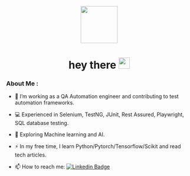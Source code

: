 <div id="header" align="center">
  <img src="https://media.giphy.com/media/HwBlFQZFcAoUcPHZdX/giphy.gif" width="100"/>
<h1>
  hey there
  <img src="https://media.giphy.com/media/hvRJCLFzcasrR4ia7z/giphy.gif" width="30px"/>
</h1>
</div>

### About Me :

-  :telescope:  I’m working as a QA Automation engineer and contributing to test automation frameworks.

-  :computer:  Experienced in Selenium, TestNG, JUnit, Rest Assured, Playwright, SQL database testing.

-  :seedling:  Exploring Machine learning and AI.

-  :zap:  In my free time, I learn Python/Pytorch/Tensorflow/Scikit and read tech articles.

-  :mailbox:  How to reach me: [![Linkedin Badge](https://img.shields.io/badge/LinkedIn-blue?style=for-the-badge&logo=linkedin&logoColor=white)](https://www.linkedin.com/in/talyatg/)
